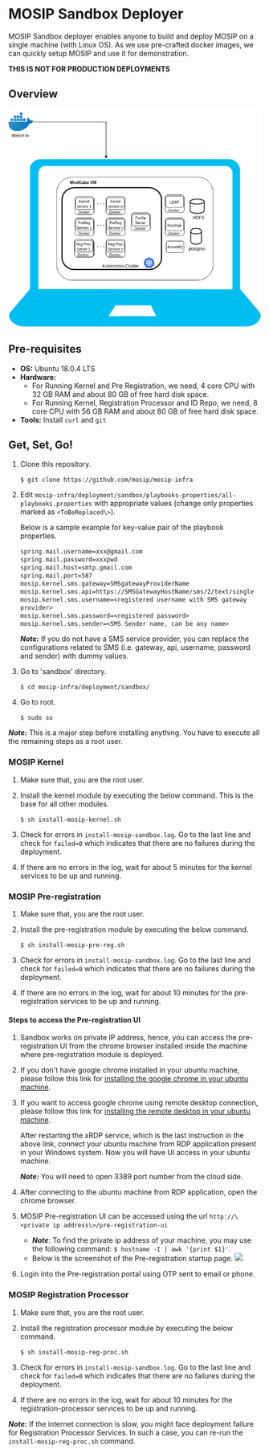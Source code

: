 # MOSIP Sandbox Deployer

MOSIP Sandbox deployer enables anyone to build and deploy MOSIP on a single machine (with Linux OS). As we use pre-crafted docker images, we can quickly setup MOSIP and use it for demonstration.

**THIS IS NOT FOR PRODUCTION DEPLOYMENTS**

## Overview
![](images/sandbox-overview.png)

## Pre-requisites
* **OS:** Ubuntu 18.0.4 LTS
* **Hardware:**
  * For Running Kernel and Pre Registration, we need, 4 core CPU with 32 GB RAM and about 80 GB of free hard disk space.
  * For Running Kernel, Registration Processor and ID Repo, we need, 8 core CPU with 56 GB RAM and about 80 GB of free hard disk space.
* **Tools:** Install `curl` and `git`
      
## Get, Set, Go!
1. Clone this repository.
   ```
   $ git clone https://github.com/mosip/mosip-infra
   ```
1. Edit `mosip-infra/deployment/sandbox/playbooks-properties/all-playbooks.properties` with appropriate values (change only properties marked as `<ToBeReplaced\>`).

   Below is a sample example for key-value pair of the playbook properties.
   ```
   spring.mail.username=xxx@gmail.com
   spring.mail.password=xxxpwd
   spring.mail.host=smtp.gmail.com
   spring.mail.port=587
   mosip.kernel.sms.gateway=SMSgatewayProviderName
   mosip.kernel.sms.api=https://SMSGatewayHostName/sms/2/text/single
   mosip.kernel.sms.username=<registered username with SMS gateway provider>
   mosip.kernel.sms.password=<registered password>
   mosip.kernel.sms.sender=<SMS Sender name, can be any name>
   ```
   **_Note:_** If you do not have a SMS service provider, you can replace the configurations related to SMS (i.e. gateway, api, username, password and sender) with dummy values.
    
1. Go to 'sandbox' directory.
   ```
   $ cd mosip-infra/deployment/sandbox/
   ````
1. Go to root.
   ```
   $ sudo su
   ```
**_Note:_** This is a major step before installing anything. You have to execute all the remaining steps as a root user.

### MOSIP Kernel
1. Make sure that, you are the root user.
1. Install the kernel module by executing the below command. This is the base for all other modules.
    ```
    $ sh install-mosip-kernel.sh
    ```
1. Check for errors in `install-mosip-sandbox.log`. Go to the last line and check for `failed=0` which indicates that there are no failures during the deployment.

1. If there are no errors in the log, wait for about 5 minutes for the kernel services to be up and running. 

### MOSIP Pre-registration 
1. Make sure that, you are the root user.
1. Install the pre-registration module by executing the below command.
    ```
    $ sh install-mosip-pre-reg.sh
    ```    
1. Check for errors in `install-mosip-sandbox.log`. Go to the last line and check for `failed=0` which indicates that there are no failures during the deployment.

1. If there are no errors in the log, wait for about 10 minutes for the pre-registration services to be up and running.

#### Steps to access the Pre-registration UI
1. Sandbox works on private IP address, hence, you can access the pre-registration UI from the chrome browser installed inside the machine where pre-registration module is deployed.
   
1. If you don't have google chrome installed in your ubuntu machine, please follow this link for [installing the google chrome in your ubuntu machine](https://linuxconfig.org/how-to-install-google-chrome-web-browser-on-ubuntu-18-04-bionic-beaver-linux).

1. If you want to access google chrome using remote desktop connection, please follow this link for [installing the remote desktop in your ubuntu machine](https://gist.github.com/hehuan2112/54cca01be23973a9f8b369e8d0df216e). 
   
   After restarting the xRDP service, which is the last instruction in the above link, connect your ubuntu machine from RDP application present in your Windows system. Now you will have UI access in your ubuntu machine. 
   
   **_Note:_** You will need to open 3389 port number from the cloud side.
   
1. After connecting to the ubuntu machine from RDP application, open the chrome browser.
 
1. MOSIP Pre-registration UI can be accessed using the url `http://\<private ip address\>/pre-registration-ui`
    * **_Note_**:  To find the private ip address of your machine, you may use the following command: `$ hostname -I | awk '{print $1}'`.    
	* Below is the screenshot of the Pre-registration startup page.
![](images/pre-reg-screenshot.png)

1. Login into the Pre-registration portal using OTP sent to email or phone.

### MOSIP Registration Processor
1. Make sure that, you are the root user.
1. Install the registration processor module by executing the below command.
    ```
    $ sh install-mosip-reg-proc.sh
    ```    
1. Check for errors in `install-mosip-sandbox.log`. Go to the last line and check for `failed=0` which indicates that there are no failures during the deployment.

1. If there are no errors in the log, wait for about 10 minutes for the registration-processor services to be up and running.

  **_Note:_**  If the internet connection is slow, you might face deployment failure for Registration Processor Services. In such a case, you can re-run the `install-mosip-reg-proc.sh` command.

